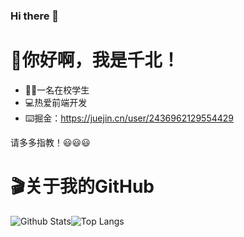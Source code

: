 ### Hi there 👋

<!--
**kangsen0426/kangsen0426** is a ✨ _special_ ✨ repository because its `README.md` (this file) appears on your GitHub profile.

Here are some ideas to get you started:

- 🔭 I’m currently working on ...
- 🌱 I’m currently learning ...
- 👯 I’m looking to collaborate on ...
- 🤔 I’m looking for help with ...
- 💬 Ask me about ...
- 📫 How to reach me: ...
- 😄 Pronouns: ...
- ⚡ Fun fact: ...
-->

# 👋你好啊，我是千北！

- 🙋‍♂️一名在校学生
- 💻热爱前端开发
- ⌨️掘金：https://juejin.cn/user/2436962129554429

请多多指教！😃😃😃

# 🎬关于我的GitHub

![Github Stats](https://github-readme-stats.vercel.app/api?username=kangsen0426&show_icons=true)![Top Langs](https://github-readme-stats.vercel.app/api/top-langs/?username=kangsen0426&layout=compact)

